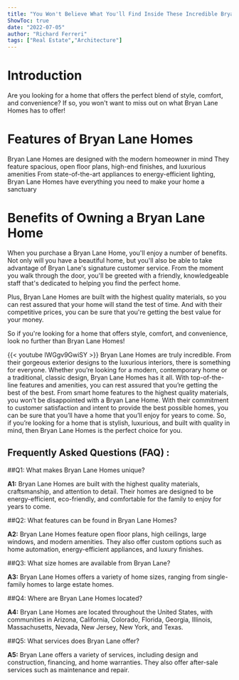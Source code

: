 ```yaml
---
title: "You Won't Believe What You'll Find Inside These Incredible Bryan Lane Homes!"
ShowToc: true 
date: "2022-07-05"
author: "Richard Ferreri" 
tags: ["Real Estate","Architecture"]
---
```

# Introduction 
Are you looking for a home that offers the perfect blend of style, comfort, and convenience? If so, you won't want to miss out on what Bryan Lane Homes has to offer! 

# Features of Bryan Lane Homes 
Bryan Lane Homes are designed with the modern homeowner in mind They feature spacious, open floor plans, high-end finishes, and luxurious amenities From state-of-the-art appliances to energy-efficient lighting, Bryan Lane Homes have everything you need to make your home a sanctuary 

# Benefits of Owning a Bryan Lane Home 
When you purchase a Bryan Lane Home, you'll enjoy a number of benefits. Not only will you have a beautiful home, but you'll also be able to take advantage of Bryan Lane's signature customer service. From the moment you walk through the door, you'll be greeted with a friendly, knowledgeable staff that's dedicated to helping you find the perfect home. 

Plus, Bryan Lane Homes are built with the highest quality materials, so you can rest assured that your home will stand the test of time. And with their competitive prices, you can be sure that you're getting the best value for your money. 

So if you're looking for a home that offers style, comfort, and convenience, look no further than Bryan Lane Homes!

{{< youtube IWGgv9GwiSY >}} 
Bryan Lane Homes are truly incredible. From their gorgeous exterior designs to the luxurious interiors, there is something for everyone. Whether you’re looking for a modern, contemporary home or a traditional, classic design, Bryan Lane Homes has it all. With top-of-the-line features and amenities, you can rest assured that you’re getting the best of the best. From smart home features to the highest quality materials, you won’t be disappointed with a Bryan Lane Home. With their commitment to customer satisfaction and intent to provide the best possible homes, you can be sure that you’ll have a home that you’ll enjoy for years to come. So, if you’re looking for a home that is stylish, luxurious, and built with quality in mind, then Bryan Lane Homes is the perfect choice for you.

## Frequently Asked Questions (FAQ) :
##Q1: What makes Bryan Lane Homes unique?

**A1:** Bryan Lane Homes are built with the highest quality materials, craftsmanship, and attention to detail. Their homes are designed to be energy-efficient, eco-friendly, and comfortable for the family to enjoy for years to come.

##Q2: What features can be found in Bryan Lane Homes?

**A2:** Bryan Lane Homes feature open floor plans, high ceilings, large windows, and modern amenities. They also offer custom options such as home automation, energy-efficient appliances, and luxury finishes.

##Q3: What size homes are available from Bryan Lane?

**A3:** Bryan Lane Homes offers a variety of home sizes, ranging from single-family homes to large estate homes.

##Q4: Where are Bryan Lane Homes located?

**A4:** Bryan Lane Homes are located throughout the United States, with communities in Arizona, California, Colorado, Florida, Georgia, Illinois, Massachusetts, Nevada, New Jersey, New York, and Texas.

##Q5: What services does Bryan Lane offer?

**A5:** Bryan Lane offers a variety of services, including design and construction, financing, and home warranties. They also offer after-sale services such as maintenance and repair.



